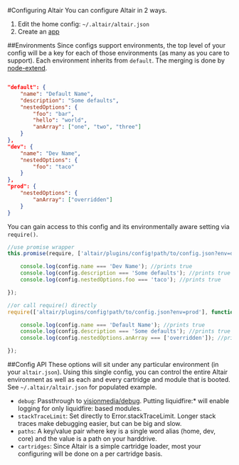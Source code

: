 #Configuring Altair
You can configure Altair in 2 ways.

1. Edit the home config: `~/.altair/altair.json`
2. Create an [app](app.md)

##Environments
Since configs support environments, the top level of your config will be a key for each of those environments (as many
as you care to support). Each environment inherits from `default`. The merging is done by [node-extend](https://www.npmjs.org/package/config-extend).

```json

"default": {
    "name": "Default Name",
    "description": "Some defaults",
    "nestedOptions": {
        "foo": "bar",
        "hello": "world",
        "anArray": ["one", "two", "three"]
    }
},
"dev": {
    "name": "Dev Name",
    "nestedOptions": {
        "foo": "taco"
    }
},
"prod": {
    "nestedOptions": {
        "anArray": ["overridden"]
    }
}
```

You can gain access to this config and its environmentally aware setting via `require()`.

```js
//use promise wrapper
this.promise(require, ['altair/plugins/config!path/to/config.json?env=dev']).then(function (config) {

    console.log(config.name === 'Dev Name'); //prints true
    console.log(config.description === 'Some defaults'); //prints true
    console.log(config.nestedOptions.foo === 'taco'); //prints true

});

//or call require() directly
require(['altair/plugins/config!path/to/config.json?env=prod'], function (config) {

    console.log(config.name === 'Default Name'); //prints true
    console.log(config.description === 'Some defaults'); //prints true
    console.log(config.nestedOptions.anArray === ['overridden']); //prints true (arrays DO NOT merge)

});
```

##Config API
These options will sit under any particular environment (in your `altair.json`). Using this single config, you can control the entire Altair
environment as well as each and every cartridge and module that is booted. See `~/.altair/altair.json` for populated example.

- `debug`: Passthrough to [visionmedia/debug](https://github.com/visionmedia/debug). Putting liquidfire:* will enable logging for only liquidfire: based modules.
- `stackTraceLimit`: Set directly to Error.stackTraceLimit. Longer stack traces make debugging easier, but can be big and slow.
- `paths`: A key/value pair where key is a single word alias (home, dev, core) and the value is a path on your harddrive.
- `cartridges`: Since Altair is a simple cartridge loader, most your configuring will be done on a per cartridge basis.
